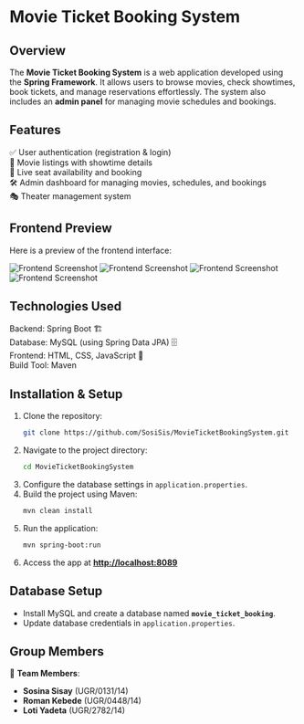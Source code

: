 
# Movie Ticket Booking System

## Overview
The **Movie Ticket Booking System** is a web application developed using the **Spring Framework**. It allows users to browse movies, check showtimes, book tickets, and manage reservations effortlessly. The system also includes an **admin panel** for managing movie schedules and bookings.

## Features
✅ User authentication (registration & login)  
🎥 Movie listings with showtime details  
🎫 Live seat availability and booking  
🛠️ Admin dashboard for managing movies, schedules, and bookings  
🎭 Theater management system  

## Frontend Preview
Here is a preview of the frontend interface:

![Frontend Screenshot](assets/frontend-screenshot/admin-dashboard.png)
![Frontend Screenshot](assets/frontend-screenshot/user-dashboard.png)
![Frontend Screenshot](assets/frontend-screenshot/booking.png)
![Frontend Screenshot](assets/frontend-screenshot/responsive-ui.png)



## Technologies Used
Backend: Spring Boot 🏗️  
Database: MySQL (using Spring Data JPA) 🗄️  
Frontend: HTML, CSS, JavaScript 🎨  
Build Tool: Maven 

## Installation & Setup

1. Clone the repository:
   ```sh
   git clone https://github.com/SosiSis/MovieTicketBookingSystem.git
   ```
2. Navigate to the project directory:
   ```sh
   cd MovieTicketBookingSystem
   ```
3. Configure the database settings in `application.properties`.
4. Build the project using Maven:
   ```sh
   mvn clean install
   ```
5. Run the application:
   ```sh
   mvn spring-boot:run
   ```
6. Access the app at **[http://localhost:8089](http://localhost:8089)**

## Database Setup

- Install MySQL and create a database named **`movie_ticket_booking`**.
- Update database credentials in `application.properties`.

## Group Members
👥 **Team Members**:
- **Sosina Sisay** (UGR/0131/14)
- **Roman Kebede** (UGR/0448/14)
- **Loti Yadeta** (UGR/2782/14)
